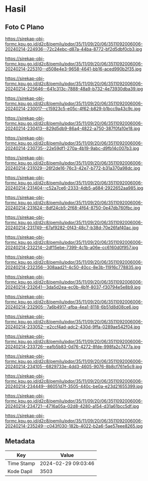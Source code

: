 # Hasil

## Foto C Plano

https://sirekap-obj-formc.kpu.go.id/d2c8/pemilu/pdpr/35/11/09/20/06/3511092006006-20240214-224936--72c24ebc-d87a-44ba-8772-bf2d5dbf0cb3.jpg

https://sirekap-obj-formc.kpu.go.id/d2c8/pemilu/pdpr/35/11/09/20/06/3511092006006-20240214-225310--d508e4e3-9658-4641-bb16-aced990b2f35.jpg

https://sirekap-obj-formc.kpu.go.id/d2c8/pemilu/pdpr/35/11/09/20/06/3511092006006-20240214-225646--641c313c-7888-48a9-b732-4e73930dba39.jpg

https://sirekap-obj-formc.kpu.go.id/d2c8/pemilu/pdpr/35/11/09/20/06/3511092006006-20240214-230017--c15923c5-e05c-4f62-b829-b1bcc9a43c9c.jpg

https://sirekap-obj-formc.kpu.go.id/d2c8/pemilu/pdpr/35/11/09/20/06/3511092006006-20240214-230413--829d5db9-86a4-4822-a750-387f0fa10e18.jpg

https://sirekap-obj-formc.kpu.go.id/d2c8/pemilu/pdpr/35/11/09/20/06/3511092006006-20240214-230735--22e59df1-270a-4b19-9abc-d9fb14c007b3.jpg

https://sirekap-obj-formc.kpu.go.id/d2c8/pemilu/pdpr/35/11/09/20/06/3511092006006-20240214-231029--26f2de16-76c3-42e7-b772-b31a370a98dc.jpg

https://sirekap-obj-formc.kpu.go.id/d2c8/pemilu/pdpr/35/11/09/20/06/3511092006006-20240214-231404--c52a7ce6-2333-4db5-a684-2922652aa985.jpg

https://sirekap-obj-formc.kpu.go.id/d2c8/pemilu/pdpr/35/11/09/20/06/3511092006006-20240214-231624--8df24cb5-2f68-4f64-8750-0e47db760fbc.jpg

https://sirekap-obj-formc.kpu.go.id/d2c8/pemilu/pdpr/35/11/09/20/06/3511092006006-20240214-231749--67af9282-0f43-48c7-b38d-70e26faf40ac.jpg

https://sirekap-obj-formc.kpu.go.id/d2c8/pemilu/pdpr/35/11/09/20/06/3511092006006-20240214-232214--2df15ebe-7399-4c1b-a06e-cc6160d0f957.jpg

https://sirekap-obj-formc.kpu.go.id/d2c8/pemilu/pdpr/35/11/09/20/06/3511092006006-20240214-232356--308aad21-4c50-40cc-8e3b-11916c778835.jpg

https://sirekap-obj-formc.kpu.go.id/d2c8/pemilu/pdpr/35/11/09/20/06/3511092006006-20240214-232641--3da5d2ea-ec0b-4b1f-8037-f30794e5e8b9.jpg

https://sirekap-obj-formc.kpu.go.id/d2c8/pemilu/pdpr/35/11/09/20/06/3511092006006-20240214-232905--7a6b4917-afba-4ea1-8118-6b51d8d08ce6.jpg

https://sirekap-obj-formc.kpu.go.id/d2c8/pemilu/pdpr/35/11/09/20/06/3511092006006-20240214-233052--e2ccf4ad-adc2-430d-9ffa-0289ae542f04.jpg

https://sirekap-obj-formc.kpu.go.id/d2c8/pemilu/pdpr/35/11/09/20/06/3511092006006-20240214-233726--eafb5b83-0d76-4272-8fde-998fa2c7477a.jpg

https://sirekap-obj-formc.kpu.go.id/d2c8/pemilu/pdpr/35/11/09/20/06/3511092006006-20240214-234105--6829733e-4dd3-4605-9076-8b8cf761e5c9.jpg

https://sirekap-obj-formc.kpu.go.id/d2c8/pemilu/pdpr/35/11/09/20/06/3511092006006-20240214-234449--86051d7f-3505-440c-be0a-e23d21655399.jpg

https://sirekap-obj-formc.kpu.go.id/d2c8/pemilu/pdpr/35/11/09/20/06/3511092006006-20240214-234721--4716a05a-02d8-4280-a154-d31a61bcc5df.jpg

https://sirekap-obj-formc.kpu.go.id/d2c8/pemilu/pdpr/35/11/09/20/06/3511092006006-20240214-235249--c043f030-182b-4022-b2a6-5ae57eee8265.jpg


## Metadata

| Key        | Value               |
| ---------- | ------------------- |
| Time Stamp | 2024-02-29 09:03:46 |
| Kode Dapil | 3503                |



